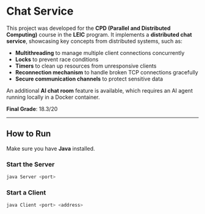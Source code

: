# Chat Service

This project was developed for the **CPD (Parallel and Distributed Computing)** course in the **LEIC** program. It implements a **distributed chat service**, showcasing key concepts from distributed systems, such as:

- **Multithreading** to manage multiple client connections concurrently  
- **Locks** to prevent race conditions  
- **Timers** to clean up resources from unresponsive clients  
- **Reconnection mechanism** to handle broken TCP connections gracefully  
- **Secure communication channels** to protect sensitive data  

An additional **AI chat room** feature is available, which requires an AI agent running locally in a Docker container.

**Final Grade**: 18.3/20

---

## How to Run

Make sure you have **Java** installed.

### Start the Server

```bash
java Server <port>
```
### Start a Client

```bash
java Client <port> <address>
```
